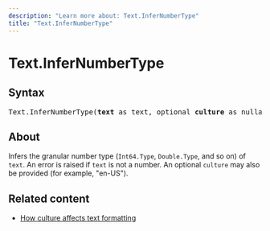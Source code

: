 ```yaml
---
description: "Learn more about: Text.InferNumberType"
title: "Text.InferNumberType"
---
```

# Text.InferNumberType

## Syntax

<pre>
Text.InferNumberType(<b>text</b> as text, optional <b>culture</b> as nullable text) as type
</pre>

## About

Infers the granular number type (`Int64.Type`, `Double.Type`, and so on) of `text`. An error is raised if `text` is not a number. An optional `culture` may also be provided (for example, "en-US").

## Related content

* [How culture affects text formatting](how-culture-affects-text-formatting.md)
